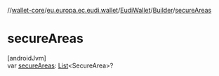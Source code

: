 //[wallet-core](../../../../index.md)/[eu.europa.ec.eudi.wallet](../../index.md)/[EudiWallet](../index.md)/[Builder](index.md)/[secureAreas](secure-areas.md)

# secureAreas

[androidJvm]\
var [secureAreas](secure-areas.md): [List](https://kotlinlang.org/api/latest/jvm/stdlib/kotlin.collections/-list/index.html)&lt;SecureArea&gt;?
